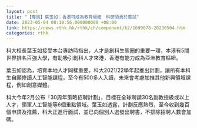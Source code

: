 ```yaml
---
layout: post
title: "【專訪】葉玉如：香港可成為教育樞紐　科研須勇於嘗試"
date: 2023-05-04 08:10:56.000000000 +08:00
link: https://news.rthk.hk/rthk/ch/component/k2/1699078-20230504.htm
categories: rthk
---
```


科大校長葉玉如接受本台專訪時指出，人才是創科生態圈的重要一環，本港有5間世界排名百強大學，有助吸引創科人才來港，香港有能力成為亞洲教育樞紐。

葉玉如認為，培育本地人才同樣重要，科大2021/22學年起推出計劃，讓所有本科生自願修讀人工智能課程，至今有500多人入讀，未來會考慮加推其他新興領域課程，例如創意媒體。

科大今年2月公布「30周年策略招聘計劃」，目標在全球聘請30名副教授級或以上人才，領軍人工智能等6個重點領域。葉玉如透露，計劃反應熱烈，至今收到幾百個申請及推薦，科大正進行面試，並已向個別人選發出聘書，不排除招聘人數會加碼。
